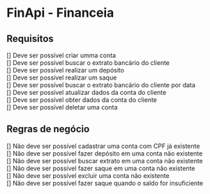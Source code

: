 # FinApi - Financeia

## Requisitos

[] Deve ser possível criar umma conta <br/>
[] Deve ser possível buscar o extrato bancário do cliente <br/>
[] Deve ser possível realizar um depósito <br/>
[] Deve ser possível realizar um saque <br/>
[] Deve ser possível buscar o extrato bancário do cliente por data <br/>
[] Deve ser possível atualizar dados da conta do cliente <br/>
[] Deve ser possível obter dados da conta do cliente <br/>
[] Deve ser possível deletar uma conta <br/>

## Regras de negócio

[] Não deve ser possível cadastrar uma conta com CPF já existente<br/>
[] Não deve ser possível fazer depósito em uma conta não existente<br/>
[] Não deve ser possível buscar extrato em uma conta não existente<br/>
[] Não deve ser possível fazer saque em uma conta não existente<br/>
[] Não deve ser possível excluir uma conta não existente<br/>
[] Não deve ser possível fazer saque quando o saldo for insuficiente<br/>
